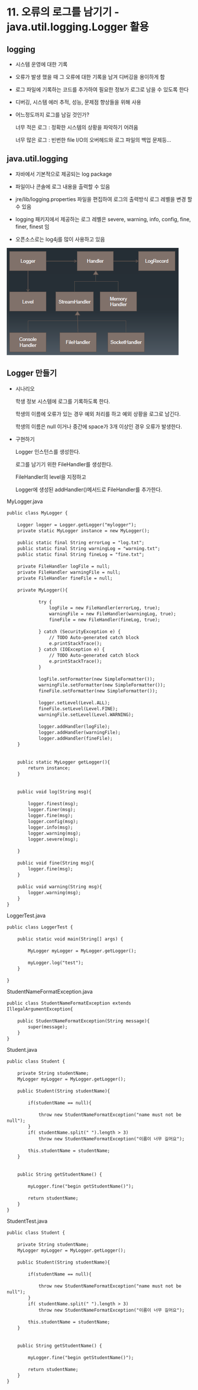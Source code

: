 # 11. 오류의 로그를 남기기 - java.util.logging.Logger 활용

## logging

- 시스템 운영에 대한 기록

- 오류가 발생 했을 때 그 오류에 대한 기록을 남겨 디버깅을 용이하게 함

- 로그 파일에 기록하는 코드를 추가하여 필요한 정보가 로그로 남을 수 있도록 한다

- 디버깅, 시스템 에러 추적, 성능, 문제점 향상들을 위해 사용

- 어느정도까지 로그를 남길 것인가?

   너무 적은 로그 : 정확한 시스템의 상황을 파악하기 어려움

   너무 많은 로그 : 빈번한 file I/O의 오버헤드와 로그 파일의 백업 문제등...

## java.util.logging

- 자바에서 기본적으로 제공되는 log package

- 파일이나 콘솔에 로그 내용을 출력할 수 있음

- jre/lib/logging.properties 파일을 편집하여 로그의 출력방식 로그 레벨을 변경 할 수 있음

- logging 패키지에서 제공하는 로그 레벨은 severe, warning, info, config, fine, finer, finest 임

- 오픈소스로는 log4j를 많이 사용하고 있음

![logger](./img/logger.png)

## Logger 만들기

- 시나리오

    학생 정보 시스템에 로그를 기록하도록 한다.

    학생의 이름에 오류가 있는 경우 예외 처리를 하고 예외 상황을 로그로 남긴다.

    학생의 이름은 null 이거나 중간에 space가 3개 이상인 경우 오류가 발생한다.

- 구현하기

    Logger 인스턴스를 생성한다.

    로그를 남기기 위한 FileHandler를 생성한다.

    FileHandler의 level을 지정하고

    Logger에 생성된 addHandler()메서드로 FileHandler를 추가한다.

MyLogger.java
```
public class MyLogger {
	
	Logger logger = Logger.getLogger("mylogger");
	private static MyLogger instance = new MyLogger();
	
	public static final String errorLog = "log.txt";
	public static final String warningLog = "warning.txt";
	public static final String fineLog = "fine.txt";
	
	private FileHandler logFile = null;
	private FileHandler warningFile = null;
	private FileHandler fineFile = null;

	private MyLogger(){
	
			try {
				logFile = new FileHandler(errorLog, true);
				warningFile = new FileHandler(warningLog, true);
				fineFile = new FileHandler(fineLog, true);
				
			} catch (SecurityException e) {
				// TODO Auto-generated catch block
				e.printStackTrace();
			} catch (IOException e) {
				// TODO Auto-generated catch block
				e.printStackTrace();
			}
	
			logFile.setFormatter(new SimpleFormatter());
			warningFile.setFormatter(new SimpleFormatter());
			fineFile.setFormatter(new SimpleFormatter());
			
			logger.setLevel(Level.ALL);
			fineFile.setLevel(Level.FINE);
			warningFile.setLevel(Level.WARNING);
			
			logger.addHandler(logFile);
			logger.addHandler(warningFile);
			logger.addHandler(fineFile);
	}	
	
	
	public static MyLogger getLogger(){
		return instance;
	}

	
	public void log(String msg){
		
		logger.finest(msg);
		logger.finer(msg);
		logger.fine(msg);
		logger.config(msg);
		logger.info(msg);
		logger.warning(msg);
		logger.severe(msg);
		
	}
	
	public void fine(String msg){
		logger.fine(msg);
	}
	
	public void warning(String msg){
		logger.warning(msg);
	}
}
```

LoggerTest.java
```
public class LoggerTest {

	public static void main(String[] args) {

		MyLogger myLogger = MyLogger.getLogger();
		
		myLogger.log("test");
	}

}
```

StudentNameFormatException.java
```
public class StudentNameFormatException extends IllegalArgumentException{

	public StudentNameFormatException(String message){
		super(message);
	}
}
```

Student.java
```
public class Student {

	private String studentName;
	MyLogger myLogger = MyLogger.getLogger();
	
	public Student(String studentName){

		if(studentName == null){
		
			throw new StudentNameFormatException("name must not be null");
		}
		if( studentName.split(" ").length > 3)
			throw new StudentNameFormatException("이름이 너무 길어요");
		
		this.studentName = studentName;
	}

	
	public String getStudentName() {
		
		myLogger.fine("begin getStudentName()");
		
		return studentName;
	}
}
```

StudentTest.java
```
public class Student {

	private String studentName;
	MyLogger myLogger = MyLogger.getLogger();
	
	public Student(String studentName){

		if(studentName == null){
		
			throw new StudentNameFormatException("name must not be null");
		}
		if( studentName.split(" ").length > 3)
			throw new StudentNameFormatException("이름이 너무 길어요");
		
		this.studentName = studentName;
	}

	
	public String getStudentName() {
		
		myLogger.fine("begin getStudentName()");
		
		return studentName;
	}
}
```
